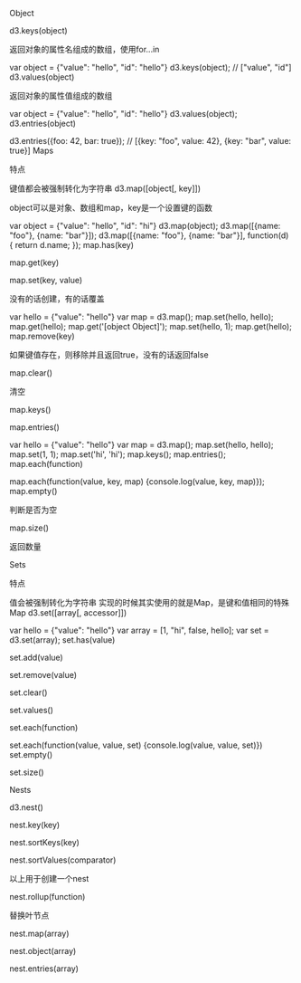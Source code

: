 Object

d3.keys(object)

返回对象的属性名组成的数组，使用for...in

var object = {"value": "hello", "id": "hello"}
d3.keys(object); // ["value", "id"]
d3.values(object)

返回对象的属性值组成的数组

var object = {"value": "hello", "id": "hello"}
d3.values(object);
d3.entries(object)

d3.entries({foo: 42, bar: true}); // [{key: "foo", value: 42}, {key: "bar", value: true}]
Maps

特点

键值都会被强制转化为字符串
d3.map([object[, key]])

object可以是对象、数组和map，key是一个设置键的函数

var object = {"value": "hello", "id": "hi"}
d3.map(object);
d3.map([{name: "foo"}, {name: "bar"}]);
d3.map([{name: "foo"}, {name: "bar"}], function(d) { return d.name; });
map.has(key)

map.get(key)

map.set(key, value)

没有的话创建，有的话覆盖

var hello = {"value": "hello"}
var map = d3.map();
map.set(hello, hello);
map.get(hello);
map.get('[object Object]');
map.set(hello, 1);
map.get(hello);
map.remove(key)

如果键值存在，则移除并且返回true，没有的话返回false

map.clear()

清空

map.keys()

map.entries()

var hello = {"value": "hello"}
var map = d3.map();
map.set(hello, hello);
map.set(1, 1);
map.set('hi', 'hi');
map.keys();
map.entries();
map.each(function)

map.each(function(value, key, map) {console.log(value, key, map)});
map.empty()

判断是否为空

map.size()

返回数量

Sets

特点

值会被强制转化为字符串
实现的时候其实使用的就是Map，是键和值相同的特殊Map
d3.set([array[, accessor]])

var hello = {"value": "hello"}
var array = [1, "hi", false, hello];
var set = d3.set(array);
set.has(value)

set.add(value)

set.remove(value)

set.clear()

set.values()

set.each(function)

set.each(function(value, value, set) {console.log(value, value, set)})
set.empty()

set.size()

Nests

d3.nest()

nest.key(key)

nest.sortKeys(key)

nest.sortValues(comparator)

以上用于创建一个nest

nest.rollup(function)

替换叶节点

nest.map(array)

nest.object(array)

nest.entries(array)
